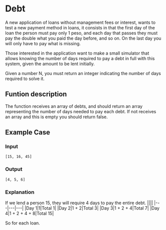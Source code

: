# Debt
A new application of loans without management fees or interest, wants to test a new payment method in loans, it consists in that the first day of the loan the person must pay only 1 peso, and each day that passes they must pay the double what you paid the day before, and so on. On the last day you will only have to pay what is missing.

Those interested in the application want to make a small simulator that allows knowing the number of days required to pay a debt in full with this system, given the amount to be lent initially.

Given a number N, you must return an integer indicating the number of days required to solve it.

## Funtion description
The function receives an array of debts, and should return an array representing the number of days needed to pay each debt. If not receives an array and this is empty you should return false.

## Example Case
### Input
`[15, 16, 45]`
### Output
`[4, 5, 6]`
### Explanation
If we lend a person 15, they will require 4 days to pay the entire debt.
||||
|---|---|---|
|Day 1|1|Total 1|
|Day 2|1 + 2|Total 3|
|Day 3|1 + 2 + 4|Total 7|
|Day 4|1 + 2 + 4 + 8|Total 15|

So for each loan.
